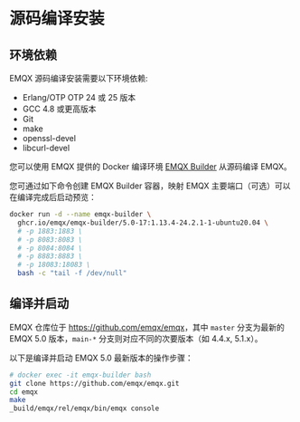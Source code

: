 # 源码编译安装

## 环境依赖

EMQX 源码编译安装需要以下环境依赖:

- Erlang/OTP OTP 24 或 25 版本
- GCC 4.8 或更高版本
- Git
- make
- openssl-devel
- libcurl-devel

您可以使用 EMQX 提供的 Docker 编译环境 [EMQX Builder](https://github.com/emqx/emqx-builder) 从源码编译 EMQX。

您可通过如下命令创建 EMQX Builder 容器，映射 EMQX 主要端口（可选）可以在编译完成后启动预览：

```bash
docker run -d --name emqx-builder \
  ghcr.io/emqx/emqx-builder/5.0-17:1.13.4-24.2.1-1-ubuntu20.04 \
  # -p 1883:1883 \
  # -p 8083:8083 \
  # -p 8084:8084 \
  # -p 8883:8883 \
  # -p 18083:18083 \
  bash -c "tail -f /dev/null"
```

## 编译并启动

EMQX 仓库位于 <https://github.com/emqx/emqx>，其中 `master` 分支为最新的 EMQX 5.0 版本，`main-*` 分支则对应不同的次要版本（如 4.4.x, 5.1.x）。

以下是编译并启动 EMQX 5.0 最新版本的操作步骤：

```bash
# docker exec -it emqx-builder bash
git clone https://github.com/emqx/emqx.git
cd emqx
make
_build/emqx/rel/emqx/bin/emqx console
```
